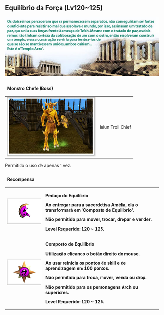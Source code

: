 ## Equilíbrio da Força (Lv120~125)

<html>
  <head>
    <meta charset="utf-8" />
    <meta name="viewport" content="width=device-width" />
  </head>
  <body>

<p align="center"><img src="https://github.com/RonierBastos/Coisas-de-Wyd/blob/master/Guias%20WYD%20BR/Iniciante/Quests/350%20Quests/Quests-files/Equilibrio-da-Forca-files/wyd_img_equilibrio-da-forca-1.jpg?raw=true"/></p>

<table border="0" cellpadding="0" cellspacing="0">
	<thead>
	<tr>
		<td colspan="2"><p><strong>Monstro Chefe (Boss)</strong></p></td>
	</tr>
	</thead>
	<tbody>		
	<tr>						
		<td><img src="https://github.com/RonierBastos/Coisas-de-Wyd/blob/master/Guias%20WYD%20BR/Iniciante/Quests/350%20Quests/Quests-files/Equilibrio-da-Forca-files/wyd_img_equilibrio-da-forca-2.jpg?raw=true"></td>
		<td><p class="negrito">Iniun Troll Chief</p></td>
	</tr>
	</tbody>
</table>

<table border="0" cellpadding="0" cellspacing="0">
	<thead>
	<tr>
		<td colspan="2"><p><strong>Recompensa</strong></p></td>
	</tr>
	</thead>
	<tbody>		
	<tr>						
		<td><img src="https://github.com/RonierBastos/Coisas-de-Wyd/blob/master/Guias%20WYD%20BR/Iniciante/Quests/350%20Quests/Quests-files/Equilibrio-da-Forca-files/wyd_img_equilibrio-da-forca-3.jpg?raw=true"></td>
		<td><p><strong>Pedaço do Equilíbrio</p>
			<p>Ao entregar para a sacerdotisa Amélia, ela o transformará em 'Composto de Equilíbrio'.</p>
			<p>Não permitido para mover, trocar, dropar e vender.</p>
			<p>Level Requerido: 120 ~ 125.</p></td>
	</tr>
	<tr>						
		<td><img src="https://github.com/RonierBastos/Coisas-de-Wyd/blob/master/Guias%20WYD%20BR/Iniciante/Quests/350%20Quests/Quests-files/Equilibrio-da-Forca-files/wyd_img_equilibrio-da-forca-4.jpg?raw=true"></td>
		<td><p><strong>Composto de Equilíbrio</p>
			<p>Utilização clicando o botão direito do mouse.</p>
			<p>Ao usar reinicia os pontos de skill e de aprendizagem em 100 pontos.</p>
			<p>Não permitido para troca, mover, venda ou drop.</p>
			<p>Não permitido para os personagens Arch ou superiores.</p>
			<p>Level Requerido: 120 ~ 125.</p></td>
			<p>Permitido o uso de apenas 1 vez.</p>
	</tr>
	</tbody>
</table>
  </body>
</html>

